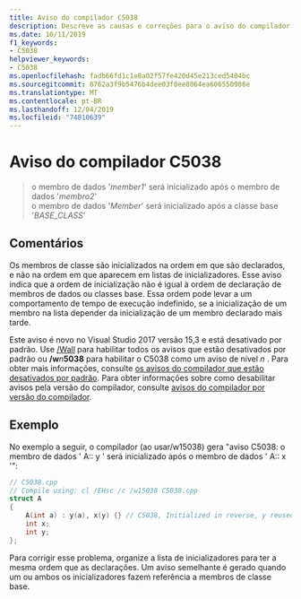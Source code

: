 ```yaml
---
title: Aviso do compilador C5038
description: Descreve as causas e correções para o aviso do compilador C5038.
ms.date: 10/11/2019
f1_keywords:
- C5038
helpviewer_keywords:
- C5038
ms.openlocfilehash: fadb66fd1c1e8a02f57fe420d45e213ced5404bc
ms.sourcegitcommit: 8762a3f9b5476b4dee03f0ee8064ea606550986e
ms.translationtype: MT
ms.contentlocale: pt-BR
ms.lasthandoff: 12/04/2019
ms.locfileid: "74810639"
---
```

# <a name="compiler-warning-c5038"></a>Aviso do compilador C5038

> o membro de dados '*member1*' será inicializado após o membro de dados '*membro2*' \
> o membro de dados '*Member*' será inicializado após a classe base '*BASE_CLASS*'

## <a name="remarks"></a>Comentários

Os membros de classe são inicializados na ordem em que são declarados, e não na ordem em que aparecem em listas de inicializadores. Esse aviso indica que a ordem de inicialização não é igual à ordem de declaração de membros de dados ou classes base. Essa ordem pode levar a um comportamento de tempo de execução indefinido, se a inicialização de um membro na lista depender da inicialização de um membro declarado mais tarde.

Este aviso é novo no Visual Studio 2017 versão 15,3 e está desativado por padrão. Use [/Wall](../../build/reference/compiler-option-warning-level.md) para habilitar todos os avisos que estão desativados por padrão ou __/w__*n*__5038__ para habilitar o C5038 como um aviso de nível *n* . Para obter mais informações, consulte [os avisos do compilador que estão desativados por padrão](../../preprocessor/compiler-warnings-that-are-off-by-default.md). Para obter informações sobre como desabilitar avisos pela versão do compilador, consulte [avisos do compilador por versão do compilador](compiler-warnings-by-compiler-version.md).

## <a name="example"></a>Exemplo

No exemplo a seguir, o compilador (ao usar/w15038) gera "aviso C5038: o membro de dados ' A:: y ' será inicializado após o membro de dados ' A:: x '":

```cpp
// C5038.cpp
// Compile using: cl /EHsc /c /w15038 C5038.cpp
struct A
{
    A(int a) : y(a), x(y) {} // C5038, Initialized in reverse, y reused
    int x;
    int y;
};
```

Para corrigir esse problema, organize a lista de inicializadores para ter a mesma ordem que as declarações. Um aviso semelhante é gerado quando um ou ambos os inicializadores fazem referência a membros de classe base.
